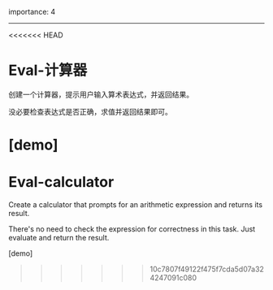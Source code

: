 importance: 4

---

<<<<<<< HEAD
# Eval-计算器

创建一个计算器，提示用户输入算术表达式，并返回结果。

没必要检查表达式是否正确，求值并返回结果即可。

[demo]
=======
# Eval-calculator

Create a calculator that prompts for an arithmetic expression and returns its result.

There's no need to check the expression for correctness in this task. Just evaluate and return the result.

[demo]
>>>>>>> 10c7807f49122f475f7cda5d07a324247091c080
